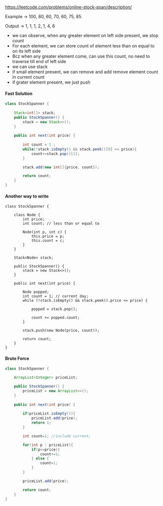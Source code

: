 https://leetcode.com/problems/online-stock-span/description/


Example &rarr; 100, 80, 60, 70, 60, 75, 85

Output &rarr; 1, 1, 1, 2, 1, 4, 6

* we can observe, when any greater element on left side present, we stop count
* For each element, we can store count of element less than on equal to on its left side
* Bcz when any greater element come, can use this count, no need to traverse till end of left side
* we can use stack
* if small element present, we can remove and add remove element count in current count
* if grater element present, we just push 

#### Fast Solution

```java
class StockSpanner {
    
    Stack<int[]> stack;
    public StockSpanner() {
        stack = new Stack<>();
    }
    
    public int next(int price) {
    
        int count = 1 ;
        while(!stack.isEmpty() && stack.peek()[0] <= price){
            count+=stack.pop()[1];
        }

        stack.add(new int[]{price, count});

        return count;
    }
}
```

#### Another way to write

```
class StockSpanner {

    class Node {
        int price;
        int count; // less than or equal to

        Node(int p, int c) {
            this.price = p;
            this.count = c;
        }
    }

    Stack<Node> stack;

    public StockSpanner() {
        stack = new Stack<>();
    }

    public int next(int price) {

        Node popped;
        int count = 1; // current day;
        while (!stack.isEmpty() && stack.peek().price <= price) {

            popped = stack.pop();

            count += popped.count;
        }

        stack.push(new Node(price, count));

        return count;
    }
}
```

#### Brute Force

```java
class StockSpanner {

    ArrayList<Integer> priceList;

    public StockSpanner() {
        priceList = new ArrayList<>();   
    }
    
    public int next(int price) {
        
        if(priceList.isEmpty()){
            priceList.add(price);
            return 1;
        }

        int count=1; //include current;

        for(int p : priceList){
            if(p<=price){
                count+=1;
            } else {
                count=1;
            }
        }

        priceList.add(price);

        return count;
    }
}
```